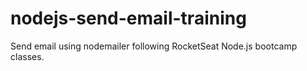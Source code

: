 # nodejs-send-email-training

Send email using nodemailer following RocketSeat Node.js bootcamp classes.

